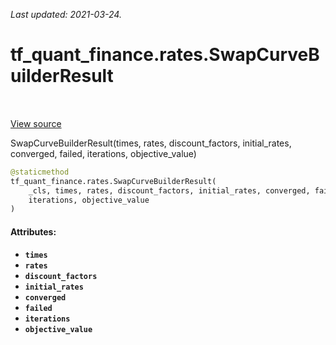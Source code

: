 <!--
This file is generated by a tool. Do not edit directly.
For open-source contributions the docs will be updated automatically.
-->

*Last updated: 2021-03-24.*

<div itemscope itemtype="http://developers.google.com/ReferenceObject">
<meta itemprop="name" content="tf_quant_finance.rates.SwapCurveBuilderResult" />
<meta itemprop="path" content="Stable" />
<meta itemprop="property" content="__new__"/>
</div>

# tf_quant_finance.rates.SwapCurveBuilderResult

<!-- Insert buttons and diff -->

<table class="tfo-notebook-buttons tfo-api" align="left">
</table>

<a target="_blank" href="https://github.com/google/tf-quant-finance/blob/master/tf_quant_finance/rates/swap_curve_common.py">View source</a>



SwapCurveBuilderResult(times, rates, discount_factors, initial_rates, converged, failed, iterations, objective_value)

```python
@staticmethod
tf_quant_finance.rates.SwapCurveBuilderResult(
    _cls, times, rates, discount_factors, initial_rates, converged, failed,
    iterations, objective_value
)
```



<!-- Placeholder for "Used in" -->


#### Attributes:

* <b>`times`</b>
* <b>`rates`</b>
* <b>`discount_factors`</b>
* <b>`initial_rates`</b>
* <b>`converged`</b>
* <b>`failed`</b>
* <b>`iterations`</b>
* <b>`objective_value`</b>


